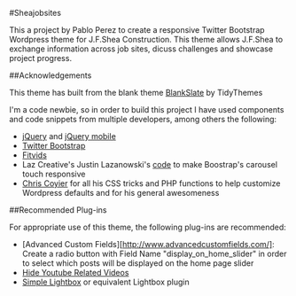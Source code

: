 #Sheajobsites

This a project by Pablo Perez to create a responsive Twitter Bootstrap Wordpress theme for J.F.Shea Construction. 
This theme allows J.F.Shea to exchange information across job sites, dicuss challenges and showcase project progress.

##Acknowledgements

This theme has built from the blank theme [BlankSlate](http://wordpress.org/themes/blankslate) by TidyThemes

I'm a code newbie, so in order to build this project I have used components and code snippets from multiple developers, among others the following:

* [jQuery](http://jquery.com/) and [jQuery mobile](http://jquerymobile.com/)
* [Twitter Bootstrap](http://getbootstrap.com/)
* [Fitvids](http://fitvidsjs.com/)
* Laz Creative's Justin Lazanowski's [code](http://lazcreative.com/blog/adding-swipe-support-to-bootstrap-carousel-3-0/) to make Boostrap's carousel touch responsive
* [Chris Coyier](http://css-tricks.com/) for all his CSS tricks and PHP functions to help customize Wordpress defaults and for his general awesomeness

##Recommended Plug-ins

For appropriate use of this theme, the following plug-ins are recommended:

* [Advanced Custom Fields][http://www.advancedcustomfields.com/]: Create a radio button with Field Name "display_on_home_slider" in order to select which posts will be displayed on the home page slider
* [Hide Youtube Related Videos](https://wordpress.org/plugins/hide-youtube-related-videos/)
* [Simple Lightbox](https://wordpress.org/plugins/simple-lightbox/) or equivalent Lightbox plugin